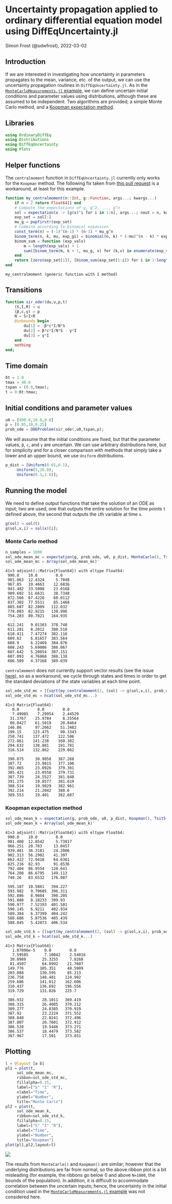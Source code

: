 # Uncertainty propagation applied to ordinary differential equation model using DiffEqUncertainty.jl
Simon Frost (@sdwfrost), 2022-03-02

## Introduction

If we are interested in investigating how uncertainty in parameters propagates to the mean, variance, etc. of the output, we can use the uncertainty propagation routines in `DiffEqUncertainty.jl`. As in the [`MonteCarloMeasurements.jl` example](https://github.com/epirecipes/sir-julia/blob/master/markdown/ode_montecarlomeasurements/ode_montecarlomeasurements.md), we can define uncertain initial conditions and parameter values using distributions, although these are assumed to be independent. Two algorithms are provided; a simple Monte Carlo method, and a [Koopman expectation method](https://arxiv.org/abs/2008.08737).

## Libraries

```julia
using OrdinaryDiffEq
using Distributions
using DiffEqUncertainty
using Plots
```




## Helper functions

The `centralmoment` function in `DiffEqUncertainty.jl` currently only works for the `Koopman` method. The following fix taken from [this pull request](https://github.com/SciML/DiffEqUncertainty.jl/pull/29) is a workaround, at least for this example.

```julia
function my_centralmoment(n::Int, g::Function, args...; kwargs...)
    if n < 2 return Float64[] end
    # Compute the expectations of g, g^2, ..., g^n
    sol = expectation(x -> [g(x)^i for i in 1:n], args...; nout = n, kwargs...)
    exp_set = sol[:]
    mu_g = popfirst!(exp_set)
    # Combine according to binomial expansion
    const_term(n) = (-1)^(n-1) * (n-1) * mu_g^n
    binom_term(n, k, mu, exp_gi) = binomial(n, k) * (-mu)^(n - k) * exp_gi
    binom_sum = function (exp_vals)
        m = length(exp_vals) + 1
        sum([binom_term(m, k + 1, mu_g, v) for (k,v) in enumerate(exp_vals)]) + const_term(m)
    end
    return [zero(exp_set[1]), [binom_sum(exp_set[1:i]) for i in 1:length(exp_set)]...]
end
```

```
my_centralmoment (generic function with 1 method)
```





## Transitions

```julia
function sir_ode!(du,u,p,t)
    (S,I,R) = u
    (β,c,γ) = p
    N = S+I+R
    @inbounds begin
        du[1] = -β*c*I/N*S
        du[2] = β*c*I/N*S - γ*I
        du[3] = γ*I
    end
    nothing
end;
```




## Time domain

```julia
δt = 1.0
tmax = 40.0
tspan = (0.0,tmax);
t = 0:δt:tmax;
```




## Initial conditions and parameter values

```julia
u0 = [990.0,10.0,0.0]
p = [0.05,10,0.25]
prob_ode = ODEProblem(sir_ode!,u0,tspan,p);
```




We will assume that the initial conditions are fixed, but that the parameter values, `β`, `c`, and `γ` are uncertain. We can use arbitrary distributions here, but for simplicity and for a closer comparison with methods that simply take a lower and an upper bound, we use `Uniform` distributions.

```julia
p_dist = [Uniform(0.01,0.1),
     Uniform(5,20.0),
     Uniform(0.1,1.0)];
```




## Running the model

We need to define output functions that take the solution of an ODE as input; two are used, one that outputs the entire solution for the time points `t` defined above, the second that outputs the `i`th variable at time `x`.

```julia
g(sol) = sol(t)
g(sol,x,i) = sol(x)[i];
```




### Monte Carlo method

```julia
n_samples = 1000
sol_ode_mean_mc = expectation(g, prob_ode, u0, p_dist, MonteCarlo(), Tsit5(); trajectories = n_samples)
sol_ode_mean_mc = Array(sol_ode_mean_mc)'
```

```
41×3 adjoint(::Matrix{Float64}) with eltype Float64:
 990.0    10.0        0.0
 981.863  12.4324     5.7048
 967.85   19.4663    12.6836
 943.482  33.5008    23.0168
 909.602  51.6631    38.7348
 872.566  67.4228    60.0112
 837.302  77.5511    85.1468
 805.687  82.2809   112.032
 778.083  82.9215   138.996
 754.283  80.7821   164.935
   ⋮                
 612.241   9.01103  378.748
 611.281   8.2012   380.518
 610.411   7.47274  382.116
 609.62    6.81657  383.564
 608.9     6.22469  384.876
 608.243   5.69006  386.067
 607.642   5.20654  387.151
 607.093   4.76868  388.138
 606.589   4.37168  389.039
```





`centralmoment` does not currently support vector results (see the issue [here](https://github.com/SciML/DiffEqUncertainty.jl/issues/22)), so as a workaround, we cycle through states and times in order to get the standard deviations of the state variables at each time point.

```julia
sol_ode_std_mc = [[sqrt(my_centralmoment(2, (sol) -> g(sol,x,i), prob_ode, u0, p_dist, MonteCarlo(), Tsit5(); trajectories = n_samples)[2]) for x in t] for i in 1:3]
sol_ode_std_mc = hcat(sol_ode_std_mc...)
```

```
41×3 Matrix{Float64}:
   0.0        0.0        0.0
   7.49985    7.29954    2.44529
  31.3767    25.9784     8.25564
  80.0427    61.5019    20.8464
 146.86      97.2662    51.3482
 199.15     123.475     90.3343
 258.741    137.472    122.506
 272.861    141.238    160.382
 294.632    138.881    191.781
 316.514    132.862    229.062
   ⋮                   
 390.075     30.9058   387.268
 387.72      23.9815   377.106
 392.065     23.0926   379.301
 385.421     23.0558   379.731
 387.739     24.5527   381.848
 391.275     19.8577   381.619
 388.514     19.9829   382.961
 392.214     21.2042   380.6
 389.553     19.401    382.687
```





### Koopman expectation method

```julia
sol_ode_mean_k = expectation(g, prob_ode, u0, p_dist, Koopman(), Tsit5())
sol_ode_mean_k = Array(sol_ode_mean_k)'
```

```
41×3 adjoint(::Matrix{Float64}) with eltype Float64:
 990.0    10.0        0.0
 981.408  12.8542     5.73817
 966.251  20.703     13.0457
 939.481  36.3181    24.2006
 902.313  56.2902    41.397
 862.422  72.9418    64.6361
 825.216  82.93      91.8536
 792.404  86.9554   120.641
 764.208  86.6795   149.113
 740.26   83.6532   176.087
   ⋮                
 595.187  10.5861   394.227
 593.982   9.70685  396.311
 592.886   8.9084   398.205
 591.888   8.18233  399.93
 590.977   7.52193  401.501
 590.145   6.9211   402.934
 589.384   6.37399  404.242
 588.686   5.87536  405.439
 588.045   5.42073  406.534
```



```julia
sol_ode_std_k = [[sqrt(my_centralmoment(2, (sol) -> g(sol,x,i), prob_ode, u0, p_dist, Koopman(), Tsit5())[2]) for x in t] for i in 1:3]
sol_ode_std_k = hcat(sol_ode_std_k...)
```

```
41×3 Matrix{Float64}:
   1.07896e-5    0.0        0.0
   7.59585       7.10042    2.54016
  30.0989       25.3255     7.8268
  81.4507       64.0992    21.7607
 149.776       105.351     48.5909
 203.088       130.595     85.213
 236.758       140.481    124.992
 259.686       141.012    162.606
 310.437       136.692    196.556
 319.729       131.026    225.7
   ⋮                      
 386.932        28.1011   369.419
 388.315        26.4085   370.212
 389.277        24.8385   370.919
 387.92         23.2224   371.552
 388.048        22.0241   372.496
 387.807        20.7601   372.912
 386.528        19.5446   373.271
 386.537        18.4479   373.582
 387.967        17.501    373.851
```





## Plotting

```julia
l = @layout [a b]
pl1 = plot(t,
     sol_ode_mean_mc,
     ribbon=sol_ode_std_mc,
     fillalpha=0.15,
     label=["S" "I" "R"],
     xlabel="Time",
     ylabel="Number",
     title="Monte Carlo")
pl2 = plot(t,
     sol_ode_mean_k,
     ribbon=sol_ode_std_k,
     fillalpha=0.15,
     label=["S" "I" "R"],
     xlabel="Time",
     ylabel="Number",
     title="Koopman")
plot(pl1,pl2,layout=l)
```

![](figures/ode_koopman_12_1.png)



The results from `MonteCarlo()` and `Koopman()` are similar; however that the underlying distributions are far from normal, so the above ribbon plot is a bit misleading (for example, the ribbons go below 0 and above `N=1000`, the bounds of the population). In addition, it is difficult to accommodate correlation between the uncertain inputs; hence, the uncertainty in the initial condition used in the [`MonteCarloMeasurements.jl` example](https://github.com/epirecipes/sir-julia/blob/master/markdown/ode_montecarlomeasurements/ode_montecarlomeasurements.md) was not considered here.

